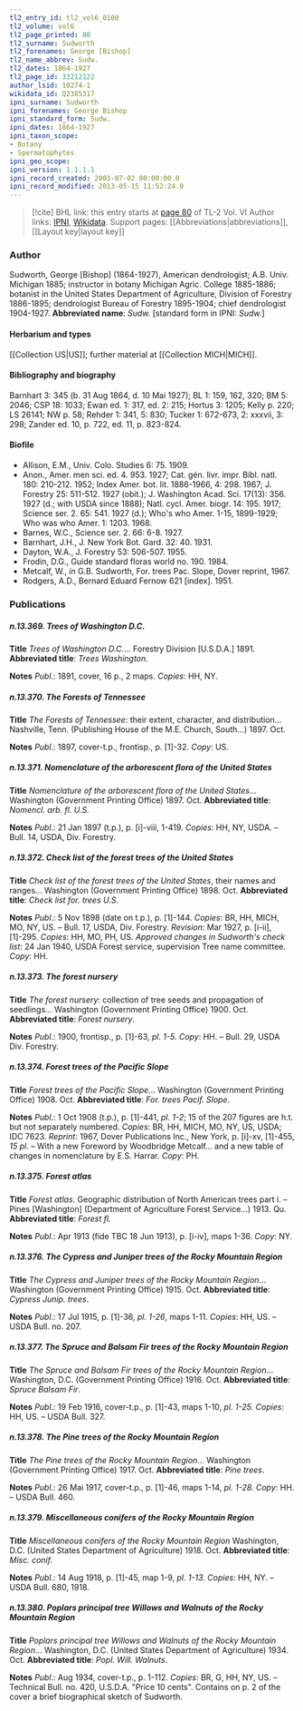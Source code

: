 ```yaml
---
tl2_entry_id: tl2_vol6_0100
tl2_volume: vol6
tl2_page_printed: 80
tl2_surname: Sudworth
tl2_forenames: George [Bishop]
tl2_name_abbrev: Sudw.
tl2_dates: 1864-1927
tl2_page_id: 33212122
author_lsid: 10274-1
wikidata_id: Q2385317
ipni_surname: Sudworth
ipni_forenames: George Bishop
ipni_standard_form: Sudw.
ipni_dates: 1864-1927
ipni_taxon_scope: 
- Botany
- Spermatophytes
ipni_geo_scope: 
ipni_version: 1.1.1.1
ipni_record_created: 2003-07-02 00:00:00.0
ipni_record_modified: 2013-05-15 11:52:24.0
---
```


> [!cite] BHL link: this entry starts at [page 80](https://www.biodiversitylibrary.org/page/33212122) of TL-2 Vol. VI
> Author links: [IPNI](https://www.ipni.org/a/10274-1), [Wikidata](https://www.wikidata.org/wiki/Q2385317). Support pages: [[Abbreviations|abbreviations]], [[Layout key|layout key]]

### Author

Sudworth, George \[Bishop\] (1864-1927), American dendrologist; A.B. Univ. Michigan 1885; instructor in botany Michigan Agric. College 1885-1886; botanist in the United States Department of Agriculture, Division of Forestry 1886-1895; dendrologist Bureau of Forestry 1895-1904; chief dendrologist 1904-1927. 
**Abbreviated name**: *Sudw.* \[standard form in IPNI: *Sudw.*\]

#### Herbarium and types

[[Collection US|US]]; further material at [[Collection MICH|MICH]].

#### Bibliography and biography

Barnhart 3: 345 (b. 31 Aug 1864, d. 10 Mai 1927); BL 1: 159, 162, 320; BM 5: 2046; CSP 18: 1033; Ewan ed. 1: 317, ed. 2: 215; Hortus 3: 1205; Kelly p. 220; LS 26141; NW p. 58; Rehder 1: 341, 5: 830; Tucker 1: 672-673, 2: xxxvii, 3: 298; Zander ed. 10, p. 722, ed. 11, p. 823-824.

#### Biofile

- Allison, E.M., Univ. Colo. Studies 6: 75. 1909.
- Anon., Amer. men sci. ed. 4. 953. 1927; Cat. gén. livr. impr. Bibl. natl. 180: 210-212. 1952; Index Amer. bot. lit. 1886-1966, 4: 298. 1967; J. Forestry 25: 511-512. 1927 (obit.); J. Washington Acad. Sci. 17(13): 356. 1927 (d.; with USDA since 1888); Natl. cycl. Amer. biogr. 14: 195. 1917; Science ser. 2. 65: 541. 1927 (d.); Who's who Amer. 1-15, 1899-1929; Who was who Amer. 1: 1203. 1968.
- Barnes, W.C., Science ser. 2. 66: 6-8. 1927.
- Barnhart, J.H., J. New York Bot. Gard. 32: 40. 1931.
- Dayton, W.A., J. Forestry 53: 506-507. 1955.
- Frodin, D.G., Guide standard floras world no. 190. 1984.
- Metcalf, W., *in* G.B. Sudworth, For. trees Pac. Slope, Dover reprint, 1967.
- Rodgers, A.D., Bernard Eduard Fernow 621 \[index\]. 1951.

### Publications

##### n.13.369. Trees of Washington D.C.

**Title**
*Trees of Washington D.C.*... Forestry Division \[U.S.D.A.\] 1891.
**Abbreviated title**: *Trees Washington*.

**Notes**
*Publ*.: 1891, cover, 16 p., 2 maps. *Copies*: HH, NY.

##### n.13.370. The Forests of Tennessee

**Title**
*The Forests of Tennessee*: their extent, character, and distribution... Nashville, Tenn. (Publishing House of the M.E. Church, South...) 1897. Oct.

**Notes**
*Publ*.: 1897, cover-t.p., frontisp., p. \[1\]-32. *Copy*: US.

##### n.13.371. Nomenclature of the arborescent flora of the United States

**Title**
*Nomenclature of the arborescent flora of the United States*... Washington (Government Printing Office) 1897. Oct.
**Abbreviated title**: *Nomencl. arb. fl. U.S.*

**Notes**
*Publ*.: 21 Jan 1897 (t.p.), p. \[i\]-viii, 1-419. *Copies*: HH, NY, USDA. – Bull. 14, USDA, Div. Forestry.

##### n.13.372. Check list of the forest trees of the United States

**Title**
*Check list of the forest trees of the United States*, their names and ranges... Washington (Government Printing Office) 1898. Oct.
**Abbreviated title**: *Check list for. trees U.S.*

**Notes**
*Publ*.: 5 Nov 1898 (date on t.p.), p. \[1\]-144. *Copies*: BR, HH, MICH, MO, NY, US. – Bull. 17, USDA, Div. Forestry.
*Revision*: Mar 1927, p. \[i-ii\], \[1\]-295. *Copies*: HH, MO, PH, US.
*Approved changes in Sudworth's check list*: 24 Jan 1940, USDA Forest service, supervision Tree name committee. *Copy*: HH.

##### n.13.373. The forest nursery

**Title**
*The forest nursery*: collection of tree seeds and propagation of seedlings... Washington (Government Printing Office) 1900. Oct.
**Abbreviated title**: *Forest nursery*.

**Notes**
*Publ*.: 1900, frontisp., p. \[1\]-63, *pl. 1-5. Copy*: HH. – Bull. 29, USDA Div. Forestry.

##### n.13.374. Forest trees of the Pacific Slope

**Title**
*Forest trees of the Pacific Slope*... Washington (Government Printing Office) 1908. Oct.
**Abbreviated title**: *For. trees Pacif. Slope*.

**Notes**
*Publ*.: 1 Oct 1908 (t.p.), p. \[1\]-441, *pl. 1-2*; 15 of the 207 figures are h.t. but not separately numbered. *Copies*: BR, HH, MICH, MO, NY, US, USDA; IDC 7623.
*Reprint*: 1967, Dover Publications Inc., New York, p. \[i\]-xv, \[1\]-455, *15 pl*. – With a new Foreword by Woodbridge Metcalf... and a new table of changes in nomenclature by E.S. Harrar. *Copy*: PH.

##### n.13.375. Forest atlas

**Title**
*Forest atlas*. Geographic distribution of North American trees part i. – Pines \[Washington\] (Department of Agriculture Forest Service...) 1913. Qu.
**Abbreviated title**: *Forest fl.*

**Notes**
*Publ*.: Apr 1913 (fide TBC 18 Jun 1913), p. \[i-iv\], maps 1-36. *Copy*: NY.

##### n.13.376. The Cypress and Juniper trees of the Rocky Mountain Region

**Title**
*The Cypress and Juniper trees of the Rocky Mountain Region*... Washington (Government Printing Office) 1915. Oct.
**Abbreviated title**: *Cypress Junip. trees*.

**Notes**
*Publ*.: 17 Jul 1915, p. \[1\]-36, *pl. 1-26*, maps 1-11. *Copies*: HH, US. – USDA Bull. no. 207.

##### n.13.377. The Spruce and Balsam Fir trees of the Rocky Mountain Region

**Title**
*The Spruce and Balsam Fir trees of the Rocky Mountain Region*... Washington, D.C. (Government Printing Office) 1916. Oct.
**Abbreviated title**: *Spruce Balsam Fir*.

**Notes**
*Publ*.: 19 Feb 1916, cover-t.p., p. \[1\]-43, maps 1-10, *pl. 1-25. Copies*: HH, US. – USDA Bull. 327.

##### n.13.378. The Pine trees of the Rocky Mountain Region

**Title**
*The Pine trees of the Rocky Mountain Region*... Washington (Government Printing Office) 1917. Oct.
**Abbreviated title**: *Pine trees*.

**Notes**
*Publ*.: 26 Mai 1917, cover-t.p., p. \[1\]-46, maps 1-14, *pl. 1-28. Copy*: HH. – USDA Bull. 460.

##### n.13.379. Miscellaneous conifers of the Rocky Mountain Region

**Title**
*Miscellaneous conifers of the Rocky Mountain Region* Washington, D.C. (United States Department of Agriculture) 1918. Oct.
**Abbreviated title**: *Misc. conif.*

**Notes**
*Publ*.: 14 Aug 1918, p. \[1\]-45, map 1-9, *pl. 1-13. Copies*: HH, NY. – USDA Bull. 680, 1918.

##### n.13.380. Poplars principal tree Willows and Walnuts of the Rocky Mountain Region

**Title**
*Poplars principal tree Willows and Walnuts of the Rocky Mountain Region*... Washington, D.C. (United States Department of Agriculture) 1934. Oct.
**Abbreviated title**: *Popl. Will. Walnuts*.

**Notes**
*Publ*.: Aug 1934, cover-t.p., p. 1-112. *Copies*: BR, G, HH, NY, US. – Technical Bull. no. 420, U.S.D.A. "Price 10 cents". Contains on p. 2 of the cover a brief biographical sketch of Sudworth.

